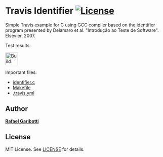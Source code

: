 Travis Identifier [![License][license-img]][license-url]
=
Simple Travis example for C using GCC compiler based on the identifier program presented by Delamaro et al. "Introdução ao Teste de Software". Elsevier. 2007.

Test results:

[<img alt="Build Status" src="https://travis-ci.com/rochavinicius/travis-identifier.svg?branch=main" height="40">][travis-url]

Important files:

* [identifier.c](src/identifier.c)
* [Makefile](Makefile)
* [.travis.yml](.travis.yml)


Author
------
[**Rafael Garibotti**](https://br.linkedin.com/in/rafaelgaribotti)


License
-------
MIT License. See [LICENSE](LICENSE) for details.

[main-url]: https://github.com/rochavinicius/travis-identifier
[readme-url]: https://github.com/rochavinicius/travis-identifier/blob/main/README.md
[license-url]: https://github.com/rafaelgaribotti/travis-identifier/blob/main/LICENSE
[license-img]: https://img.shields.io/github/license/rsp/travis-hello-modern-cpp.svg
[travis-url]: https://travis-ci.org/rochavinicius/travis-identifier.svg?branch=master
[travis-img]: https://travis-ci.org/rochavinicius/travis-identifier.svg?branch=master
[github-follow-url]: https://github.com/rafaelgaribotti
